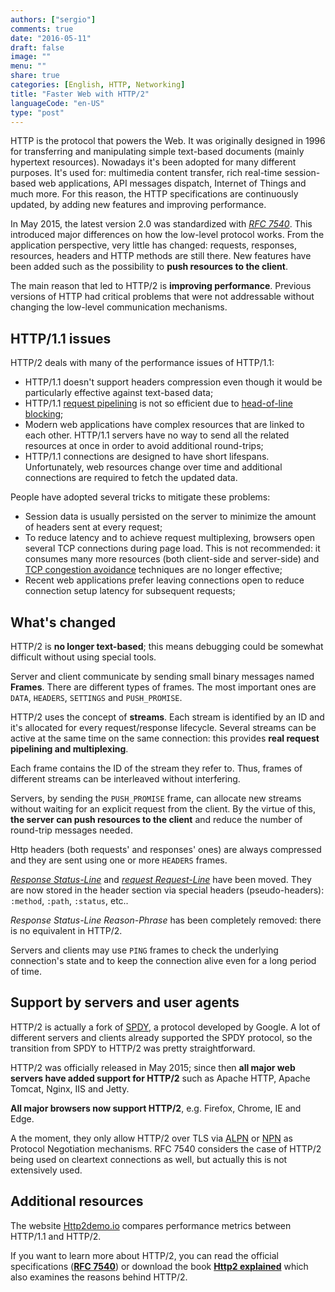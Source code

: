 ```yaml
---
authors: ["sergio"]
comments: true
date: "2016-05-11"
draft: false
image: ""
menu: ""
share: true
categories: [English, HTTP, Networking]
title: "Faster Web with HTTP/2"
languageCode: "en-US"
type: "post"
---
```


HTTP is the protocol that powers the Web. It was originally designed in 1996 for transferring and manipulating simple text-based documents (mainly hypertext resources).
Nowadays it's been adopted for many different purposes. It's used for: multimedia content transfer, rich real-time session-based web applications, API messages dispatch, Internet of Things and much more.
For this reason, the HTTP specifications are continuously updated, by adding new features and improving performance.

In May 2015, the latest version 2.0 was standardized with *[RFC 7540](https://tools.ietf.org/html/rfc7540)*.
This introduced major differences on how the low-level protocol works.
From the application perspective, very little has changed: requests, responses, resources, headers and HTTP methods are still there.
New features have been added such as the possibility to **push resources to the client**.

The main reason that led to HTTP/2 is **improving performance**.
Previous versions of HTTP had critical problems that were not addressable without changing the low-level communication mechanisms.

## HTTP/1.1 issues
HTTP/2 deals with many of the performance issues of HTTP/1.1:

* HTTP/1.1 doesn't support headers compression even though it would be particularly effective against text-based data;
* HTTP/1.1 [request pipelining](https://en.wikipedia.org/wiki/HTTP_pipelining) is not so efficient due to [head-of-line blocking](https://en.wikipedia.org/wiki/Head-of-line_blocking);
* Modern web applications have complex resources that are linked to each other. HTTP/1.1 servers have no way to send all the related resources at once in order to avoid additional round-trips;
* HTTP/1.1 connections are designed to have short lifespans. Unfortunately, web resources change over time and additional connections are required to fetch the updated data.

People have adopted several tricks to mitigate these problems:

* Session data is usually persisted on the server to minimize the amount of headers sent at every request;
* To reduce latency and to achieve request multiplexing, browsers open several TCP connections during page load. This is not recommended: it consumes many more resources (both client-side and server-side) and [TCP congestion avoidance](https://en.wikipedia.org/wiki/TCP_congestion_control) techniques are no longer effective;
* Recent web applications prefer leaving connections open to reduce connection setup latency for subsequent requests;

## What's changed
HTTP/2 is **no longer text-based**; this means debugging could be somewhat difficult without using special tools.

Server and client communicate by sending small binary messages named **Frames**.
There are different types of frames. The most important ones are `DATA`, `HEADERS`, `SETTINGS` and `PUSH_PROMISE`.

HTTP/2 uses the concept of **streams**. Each stream is identified by an ID and it's allocated for every request/response lifecycle.
Several streams can be active at the same time on the same connection: this provides **real request pipelining and multiplexing**.

Each frame contains the ID of the stream they refer to. Thus, frames of different streams can be interleaved without interfering.

Servers, by sending the `PUSH_PROMISE` frame, can allocate new streams without waiting for an explicit request from the client. By the virtue of this, **the server can push resources to the client** and reduce the number of round-trip messages needed.

Http headers (both requests' and responses' ones) are always compressed and they are sent using one or more `HEADERS` frames.

*[Response Status-Line](https://www.w3.org/Protocols/rfc2616/rfc2616-sec6.html#sec6.1)* and *[request Request-Line](https://www.w3.org/Protocols/rfc2616/rfc2616-sec5.html#sec5.1)* have been moved. They are now stored in the header section via special headers (pseudo-headers): `:method`, `:path`, `:status`, etc..

*Response Status-Line Reason-Phrase* has been completely removed: there is no equivalent in HTTP/2.

Servers and clients may use `PING` frames to check the underlying connection's state and to keep the connection alive even for a long period of time.

## Support by servers and user agents
HTTP/2 is actually a fork of [SPDY](http://dev.chromium.org/spdy/spdy-whitepaper), a protocol developed by Google.
A lot of different servers and clients already supported the SPDY protocol, so the transition from SPDY to HTTP/2 was pretty straightforward.

HTTP/2 was officially released in May 2015; since then **all major web servers have added support for HTTP/2** such as Apache HTTP, Apache Tomcat, Nginx, IIS and Jetty.

**All major browsers now support HTTP/2**, e.g. Firefox, Chrome, IE and Edge.

A the moment, they only allow HTTP/2 over TLS via [ALPN](https://tools.ietf.org/html/rfc7301) or [NPN](https://tools.ietf.org/html/draft-agl-tls-nextprotoneg-04) as Protocol Negotiation mechanisms.
RFC 7540 considers the case of HTTP/2 being used on cleartext connections as well, but actually this is not extensively used.

## Additional resources
The website [Http2demo.io](http://www.http2demo.io/) compares performance metrics between HTTP/1.1 and HTTP/2.

If you want to learn more about HTTP/2, you can read the official specifications (**[RFC 7540](https://tools.ietf.org/html/rfc7540)**) or download the book **[Http2 explained](https://daniel.haxx.se/http2/)** which also examines the reasons behind HTTP/2.
